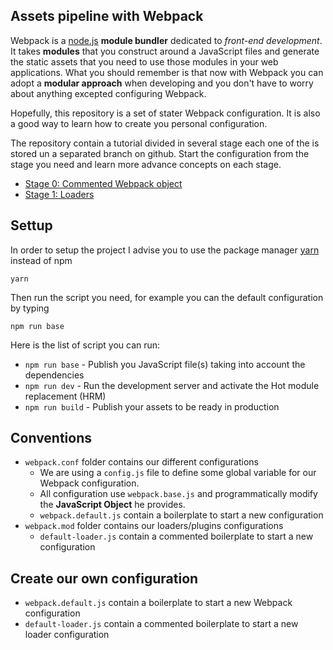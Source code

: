 ## Assets pipeline with **Webpack**

Webpack is a [node.js](https://nodejs.org/en/) **module bundler** dedicated to _front-end development_. It takes **modules** that you construct around a JavaScript files and generate the static assets that you need to use those modules in your web applications. What you should remember is that now with Webpack you can adopt a **modular approach** when developing and you don't have to worry about anything excepted configuring Webpack.

Hopefully, this repository is a set of stater Webpack configuration. It is also a good way to learn how to create you personal configuration.

The repository contain a tutorial divided in several stage each one of the is stored un a separated branch on github. Start the configuration from the stage you need and learn more advance concepts on each stage.

* [Stage 0: Commented Webpack object](https://github.com/JellyfishCMS/assets-pipeline-webpack/blob/master/documentation/stage0.md)
* [Stage 1: Loaders](https://github.com/JellyfishCMS/assets-pipeline-webpack/blob/master/documentation/stage1.md)

## Settup

In order to setup the project I advise you to use the package manager [yarn](https://yarnpkg.com/) instead of npm

```shell
yarn
```

Then run the script you need, for example you can the default configuration by typing

```shell
npm run base
```

Here is the list of script you can run:

* `npm run base`  - Publish you JavaScript file(s) taking into account the dependencies
* `npm run dev`   - Run the development server and activate the Hot module replacement (HRM)
* `npm run build` - Publish your assets to be ready in production

## Conventions

* `webpack.conf` folder contains our different configurations
  * We are using a `config.js` file to define some global variable for our Webpack configuration.
  * All configuration use `webpack.base.js` and programmatically modify the **JavaScript Object** he provides.
  * `webpack.default.js` contain a boilerplate to start a new configuration
* `webpack.mod` folder contains our loaders/plugins configurations
  * `default-loader.js` contain a commented boilerplate to start a new configuration

## Create our own configuration

* `webpack.default.js` contain a boilerplate to start a new Webpack configuration
* `default-loader.js` contain a commented boilerplate to start a new loader configuration
